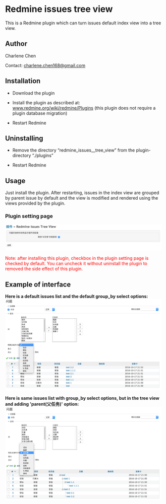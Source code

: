 # Redmine issues tree view
This is a Redmine plugin which can turn issues default index view into a tree view.

## Author
Charlene Chen

Contact: charlene.chen168@gmail.com

## Installation
- Download the plugin

- Install the plugin as described at: www.redmine.org/wiki/redmine/Plugins (this plugin does not require a plugin database migration)

- Restart Redmine

## Uninstalling

- Remove the directory “redmine_issues__tree_view” from the plugin-directory “./plugins”

- Restart Redmine

## Usage
Just install the plugin.
After restarting, issues in the index view are grouped by parent issue by default and the view is modified and rendered using the views provided by the plugin.

### Plugin setting page
![](./assets/images/plugin_setting.png)

<p style='color:red;'>Note: after installing this plugin, checkbox in the plugin setting page is checked by default. You can uncheck it without uninstall the plugin to removed the side effect of this plugin.</p>

## Example of interface
**Here is a default issues list and the default group_by select options:**
![](./assets/images/default_group_by.png)

**Here is same issues list with group_by select options, but in the tree view and adding 'parent(父任务)' option:**
![](./assets/images/issues_tree_view_groupby.png)
